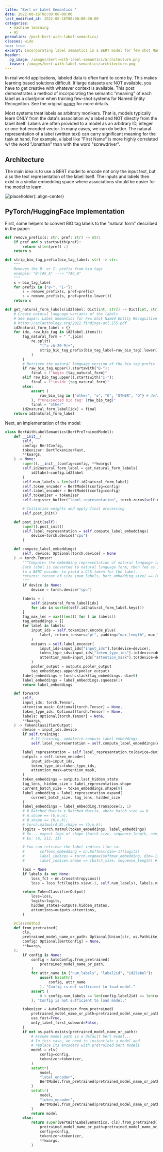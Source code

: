 ```yaml
---
title: "Bert w/ Label Semantics "
date: 2022-08-16T00:00:00-00:00
last_modified_at: 2022-08-16T00:00:00-00:00
categories:
  - machine learning
  - ai
permalink: /post-bert-with-label-semantics/
classes: wide
toc: true
excerpt: Incorporating label semantics in a BERT model for few shot Named Entity Recongition. 
header:
  og_image: /images/bert-with-label-semantics/architecture.png
  teaser: /images/bert-with-label-semantics/architecture.png
---
```


In real world applications, labeled data is often hard to come by. This makes learning based solutions difficult. If large datasets are NOT available, you have to get creative with whatever context is available. This post demonstrates a method of incorporating the semantic "meaning" of each label as a clue/prior when training few-shot systems for Named Entity Recognition. See the original [paper](https://aclanthology.org/2022.findings-acl.155.pdf) for more details.

Most systems treat labels as arbitrary monikers. That is, models typically learn ONLY from the data's association w/ a label and NOT directly from the label itself. Labels are often provided to a model as an arbitrary ID, integer or one-hot encoded vector. In many cases, we can do better. The natural representation of a label (written text) can carry significant meaning for the task at hand. For example, a label like "First Name" is more highly correlated w/ the word "Jonathan" than with the word "screwdriver".

## Architecture

The main idea is to use a BERT model to encode not only the input text, but also the text representation of the label itself. The inputs and labels then exist in a similar embedding space where associations should be easier for the model to learn.

![placeholder](/images/bert-with-label-semantics/architecture.png){:.align-center}

## PyTorch/HuggingFace Implementation

First, some helpers to convert BIO tag labels to the "natural form" described in the paper:

```python
def remove_prefix(s: str, pref: str) -> str:
    if pref and s.startswith(pref):
        return s[len(pref) :]
    return s

def strip_bio_tag_prefix(bio_tag_label: str) -> str:
    """
    Removes the B- or I- prefix from bio-tags
    example: "B-TAG_A" ---> "TAG_A"
    """
    s = bio_tag_label
    for prefix in {"B-", "I-"}:
        s = remove_prefix(s, pref=prefix)
        s = remove_prefix(s, pref=prefix.lower())
    return s

def get_natural_form_labels(id2label: Dict[int, str]) -> Dict[int, str]:
    # Create natural language variants of the labels
    # See paper: Label Semantics for Few Shot Named Entity Recognition
    # https://aclanthology.org/2022.findings-acl.155.pdf
    id2natural_form_label = {}
    for idx, raw_bio_tag in id2label.items():
        tag_natural_form = " ".join(
            re.split(
                "[^a-zA-Z0-9]+",
                strip_bio_tag_prefix(bio_tag_label=raw_bio_tag).lower(),
            )
        )
        # Retrieve the natural language version of the bio tag prefix
        if raw_bio_tag.upper().startswith("B-"):
            final = f"begin {tag_natural_form}"
        elif raw_bio_tag.upper().startswith("I-"):
            final = f"inside {tag_natural_form}"
        else:
            assert (
                raw_bio_tag in {"other", "o", "0", "OTHER", "O"} # default "OTHER" tags
            ), f"Unexpected bio tag: {raw_bio_tag}"
            final = "other"
        id2natural_form_label[idx] = final
    return id2natural_form_label
```

Next, an implementation of the model:

```python
class BertWithLabelSemantics(BertPreTrainedModel):
    def __init__(
        self,
        config: BertConfig,
        tokenizer: BertTokenizerFast,
        **kwargs,
    ) -> None:
        super().__init__(config=config, **kwargs)
        self.id2natural_form_label = get_natural_form_labels(
            id2label=config.id2label
        )
        self.num_labels = len(self.id2natural_form_label)
        self.token_encoder = BertModel(config=config)
        self.label_encoder = BertModel(config=config)
        self.tokenizer = tokenizer
        self.register_buffer("label_representation", torch.zeros(self.num_labels, 768))

        # Initialize weights and apply final processing
        self.post_init()

    def post_init(self):
        super().post_init()
        self.label_representation = self.compute_label_embeddings(
            device=torch.device("cpu")
        )

    def compute_label_embeddings(
        self, device: Optional[torch.device] = None
    ) -> torch.Tensor:
        """Computes the embedding representation of natural langauge labels
        Each label is converted to natural language form, then fed as input
        to a BERT encoder to yield a CLS token for the label.
        returns: tensor of size (num_labels, bert_embedding_size) == (n, 768)
        """
        if device is None:
            device = torch.device("cpu")

        labels = [
            self.id2natural_form_label[idx]
            for idx in sorted(self.id2natural_form_label.keys())
        ]
        tag_max_len = max([len(l) for l in labels])
        tag_embeddings = []
        for label in labels:
            input_ids = self.tokenizer.encode_plus(
                label, return_tensors="pt", padding="max_length", max_length=tag_max_len
            )
            outputs = self.label_encoder(
                input_ids=input_ids["input_ids"].to(device=device),
                token_type_ids=input_ids["token_type_ids"].to(device=device),
                attention_mask=input_ids["attention_mask"].to(device=device),
            )
            pooler_output = outputs.pooler_output
            tag_embeddings.append(pooler_output)
        label_embeddings = torch.stack(tag_embeddings, dim=0)
        label_embeddings = label_embeddings.squeeze(1)
        return label_embeddings

    def forward(
        self,
        input_ids: torch.Tensor,
        attention_mask: Optional[torch.Tensor] = None,
        token_type_ids: Optional[torch.Tensor] = None,
        labels: Optional[torch.Tensor] = None,
        **kwargs,
    ) -> TokenClassifierOutput:
        device = input_ids.device
        if self.training:
            # If training, update/re-compute label embeddings
            self.label_representation = self.compute_label_embeddings(device=device)

        label_representation = self.label_representation.to(device=device)
        outputs = self.token_encoder(
            input_ids=input_ids,
            token_type_ids=token_type_ids,
            attention_mask=attention_mask,
        )
        token_embeddings = outputs.last_hidden_state
        tag_lens, hidden_size = label_representation.shape
        current_batch_size = token_embeddings.shape[0]
        label_embedding = label_representation.expand(
            current_batch_size, tag_lens, hidden_size
        )
        label_embeddings = label_embedding.transpose(2, 1)
        # # Batched Matrix x Batched Matrix, where batch_size == b
        # A.shape == (b,m,n);
        # B.shape == (b,n,k);
        # torch.matmul(A,B).shape == (b,m,k);
        logits = torch.matmul(token_embeddings, label_embeddings)
        # So... expect logs of shape (batch_size, sequence_length, num_labels)
        # Ex: (6, 512, 11)

        # You can retrieve the label indices like so:
        #       softmax_embedding = nn.Softmax(dim=-1)(logits)
        #       label_indices = torch.argmax(softmax_embedding, dim=-1)
        #       label_indices.shape == (batch_size, sequence_length) # ex: (6, 512)

        loss = None
        if labels is not None:
            loss_fct = nn.CrossEntropyLoss()
            loss = loss_fct(logits.view(-1, self.num_labels), labels.view(-1))

        return TokenClassifierOutput(
            loss=loss,
            logits=logits,
            hidden_states=outputs.hidden_states,
            attentions=outputs.attentions,
        )

    @classmethod
    def from_pretrained(
        cls,
        pretrained_model_name_or_path: Optional[Union[str, os.PathLike]],
        config: Optional[BertConfig] = None,
        **kwargs,
    ):
        if config is None:
            config = AutoConfig.from_pretrained(
                pretrained_model_name_or_path,
            )
            for attr_name in {"num_labels", "label2id", "id2label"}:
                assert hasattr(
                    config, attr_name
                ), "Config is not sufficient to load model."
            assert (
                0 < config.num_labels == len(config.label2id) == len(config.id2label)
            ), "Config is not sufficient to load model."

        tokenizer = AutoTokenizer.from_pretrained(
            pretrained_model_name_or_path=pretrained_model_name_or_path,
            use_fast=True,
            only_label_first_subword=False,
        )
        if not os.path.exists(pretrained_model_name_or_path):
            # Assume model path is a default bert model...
            # In this case, we need to instantiate a model and
            # replace its encoders with pretrained bert models
            model = cls(
                config=config,
                tokenizer=tokenizer,
            )
            setattr(
                model,
                "label_encoder",
                BertModel.from_pretrained(pretrained_model_name_or_path),
            )
            setattr(
                model,
                "token_encoder",
                BertModel.from_pretrained(pretrained_model_name_or_path),
            )
            return model
        else:
            return super(BertWithLabelSemantics, cls).from_pretrained(
                pretrained_model_name_or_path=pretrained_model_name_or_path,
                config=config,
                tokenizer=tokenizer,
                **kwargs,
            )
```

